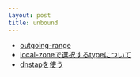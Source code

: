```yaml
---
layout: post
title: unbound
---
```


- [outgoing-range](./outgoing-range)
- [local-zoneで選択するtypeについて](./local-zone-type)
- [dnstapを使う](./dnstap)
